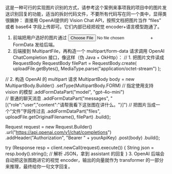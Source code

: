 这是一种可行的实现图片识别的方式，请参考这个案例来事项我的项目中的图片发送识别回复的功能，适当的拆封代码文件，不要所有代码写在同一个类中，显得类很臃肿：
直接用 OpenAI提供的 Vision Chat API，按照文档把图片当作 “files” 或者 base64 字段上传即可。它们内部已经把视觉 encoder+语言模型跑通了。
1.	前端把用户选好的图片通过 <input type="file"> + FormData 发给后端。
2.	后端接到 MultipartFile，再构造一个 multipart/form-data 请求调用 OpenAI ChatCompletion 接口，像这样（伪 Java + OkHttp）：
// 1. 把图片文件读成 RequestBody
RequestBody filePart = RequestBody.create(
    uploadFile.getBytes(),
    MediaType.parse("application/octet-stream")
);

// 2. 构造 OpenAI 的 multipart 请求
MultipartBody body = new MultipartBody.Builder()
  .setType(MultipartBody.FORM)
  // 指定使用支持 vision 的模型
  .addFormDataPart("model", "gpt-4o-mini")  
  // 普通的聊天消息
  .addFormDataPart("messages", "[{\"role\":\"user\",\"content\":\"请帮我看下这张图在讲什么。\"}]")
  // 把图片当成一个“文件”字段传过去
  .addFormDataPart("files", uploadFile.getOriginalFilename(), filePart)
  .build();

Request request = new Request.Builder()
  .url("https://api.openai.com/v1/chat/completions")
  .addHeader("Authorization", "Bearer " + yourApiKey)
  .post(body)
  .build();

try (Response resp = client.newCall(request).execute()) {
  String json = resp.body().string();
  // 解析 JSON，拿到 assistant 的回复
}
3.	OpenAI 后端会自动把这张图跑进它的视觉 encoder，输出的向量就作为 transformer 的一部分来推理，最终给你一句文字回复。
